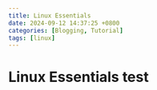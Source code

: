 ```yaml
---
title: Linux Essentials
date: 2024-09-12 14:37:25 +0800
categories: [Blogging, Tutorial]
tags: [linux]
---
```


# Linux Essentials test

